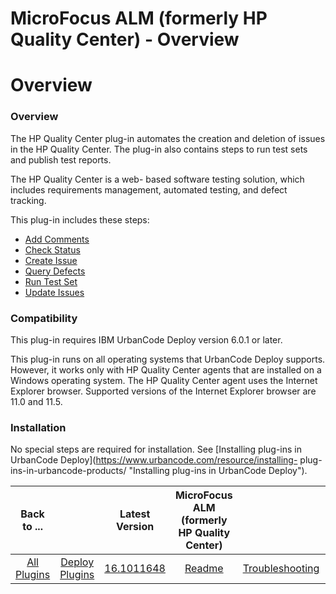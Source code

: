 
MicroFocus ALM (formerly HP Quality Center) - Overview
======================================================

# Overview



### Overview




 


The HP Quality Center plug-in automates the creation and deletion of issues in the HP Quality 
Center. The plug-in also contains steps to run test sets and publish test reports.


The HP Quality Center is a web-
based software testing solution, which includes requirements management, automated testing, and defect tracking.


This 
plug-in includes these steps:


* [Add Comments](#add_comment)
* [Check Status](#check_status)
* [Create 
Issue](#create_issue)
* [Query Defects](#query_defects)
* [Run Test Set](#run_test_set)
* [Update 
Issues](#update_issues)


### Compatibility


This plug-in requires IBM UrbanCode Deploy version 6.0.1 or later.


This 
plug-in runs on all operating systems that UrbanCode Deploy supports. However, it works only with HP Quality Center 
agents that are installed on a Windows operating system. The HP Quality Center agent uses the Internet Explorer browser.
 Supported versions of the Internet Explorer browser are 11.0 and 11.5.


### Installation


No special steps are 
required for installation. See [Installing plug-ins in UrbanCode Deploy](https://www.urbancode.com/resource/installing-
plug-ins-in-urbancode-products/ "Installing plug-ins in UrbanCode Deploy").




|Back to ...||Latest Version|MicroFocus ALM (formerly HP Quality Center) |||||
| :---: | :---: | :---: | :---: | :---: | :---: | :---: | :---: |
|[All Plugins](../../index.md)|[Deploy Plugins](../README.md)|[16.1011648](https://raw.githubusercontent.com/UrbanCode/IBM-UCD-PLUGINS/main/files/HPQualityCenter/HPQualityCenter-16.1011648.zip)|[Readme](README.md)|[Troubleshooting](troubleshooting.md)|[Usage](usage.md)|[Steps](steps.md)|[Downloads](downloads.md)|
